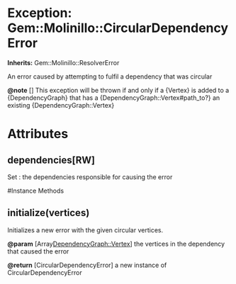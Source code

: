 # Exception: Gem::Molinillo::CircularDependencyError
**Inherits:** Gem::Molinillo::ResolverError
    

An error caused by attempting to fulfil a dependency that was circular

**@note** [] This exception will be thrown if and only if a {Vertex} is added to a
{DependencyGraph} that has a {DependencyGraph::Vertex#path_to?} an
existing {DependencyGraph::Vertex}


# Attributes
## dependencies[RW] [](#attribute-i-dependencies)
Set<Object>
:   the dependencies responsible for causing the error



#Instance Methods
## initialize(vertices) [](#method-i-initialize)
Initializes a new error with the given circular vertices.

**@param** [Array<DependencyGraph::Vertex>] the vertices in the dependency
that caused the error

**@return** [CircularDependencyError] a new instance of CircularDependencyError

